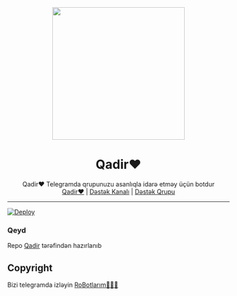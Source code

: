 <div align="center">
  <img src="https://telegra.ph/file/9b788bec1dd6dc3262fa0.jpg" width="300" height="300">
  <h1>Qadir❤️</h1>
</div>
<p align="center">
    Qadir❤️ Telegramda qrupunuzu asanlıqla idarə etməy üçün botdur
    <br>
        <a href="https://t.me/QadirRoBot">Qadir❤️</a> |
        <a href="https://t.me/biolande">Dəstək Kanalı</a> |
        <a href="https://t.me/sevgimsende">Dəstək Qrupu</a>
    <br>
</p>

----
[![Deploy](https://www.herokucdn.com/deploy/button.svg)](https://heroku.com/deploy?template=https://github.com/aykhan026/NezrinRobot.git)


### Qeyd
 Repo <a href="https://t.me/nesirovqadirofficiall">Qadir</a> tərəfindən hazırlanıb
## Copyright
Bizi telegramda izləyin <a href="https://t.me/biolande">RoBotlarım👨🏻‍💻</a>
